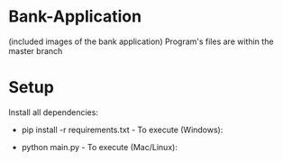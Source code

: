 # Bank-Application
(included images of the bank application)
Program's files are within the master branch

# Setup
Install all dependencies:

- pip install -r requirements.txt -
To execute (Windows):

- python main.py -
To execute (Mac/Linux):
